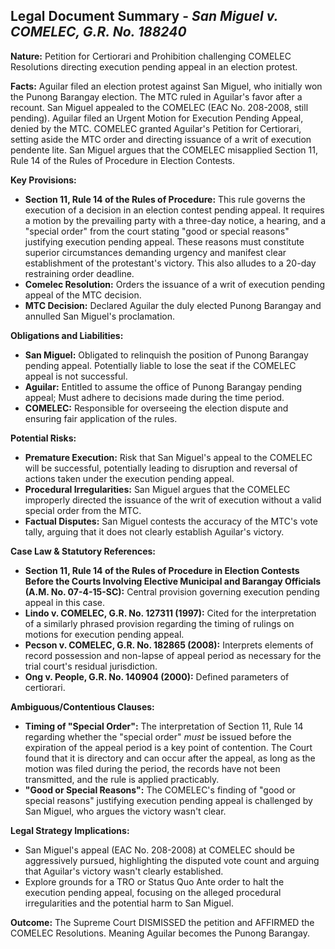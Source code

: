 ## Legal Document Summary - *San Miguel v. COMELEC, G.R. No. 188240*

**Nature:** Petition for Certiorari and Prohibition challenging COMELEC Resolutions directing execution pending appeal in an election protest.

**Facts:** Aguilar filed an election protest against San Miguel, who initially won the Punong Barangay election. The MTC ruled in Aguilar's favor after a recount. San Miguel appealed to the COMELEC (EAC No. 208-2008, still pending). Aguilar filed an Urgent Motion for Execution Pending Appeal, denied by the MTC. COMELEC granted Aguilar's Petition for Certiorari, setting aside the MTC order and directing issuance of a writ of execution pendente lite. San Miguel argues that the COMELEC misapplied Section 11, Rule 14 of the Rules of Procedure in Election Contests.

**Key Provisions:**

*   **Section 11, Rule 14 of the Rules of Procedure:** This rule governs the execution of a decision in an election contest pending appeal. It requires a motion by the prevailing party with a three-day notice, a hearing, and a "special order" from the court stating "good or special reasons" justifying execution pending appeal. These reasons must constitute superior circumstances demanding urgency and manifest clear establishment of the protestant's victory. This also alludes to a 20-day restraining order deadline.
*   **Comelec Resolution:** Orders the issuance of a writ of execution pending appeal of the MTC decision.
*   **MTC Decision:** Declared Aguilar the duly elected Punong Barangay and annulled San Miguel's proclamation.

**Obligations and Liabilities:**

*   **San Miguel:** Obligated to relinquish the position of Punong Barangay pending appeal. Potentially liable to lose the seat if the COMELEC appeal is not successful.
*   **Aguilar:** Entitled to assume the office of Punong Barangay pending appeal; Must adhere to decisions made during the time period.
*   **COMELEC:** Responsible for overseeing the election dispute and ensuring fair application of the rules.

**Potential Risks:**

*   **Premature Execution:** Risk that San Miguel's appeal to the COMELEC will be successful, potentially leading to disruption and reversal of actions taken under the execution pending appeal.
*   **Procedural Irregularities:** San Miguel argues that the COMELEC improperly directed the issuance of the writ of execution without a valid special order from the MTC.
*   **Factual Disputes:** San Miguel contests the accuracy of the MTC's vote tally, arguing that it does not clearly establish Aguilar's victory.

**Case Law & Statutory References:**

*   **Section 11, Rule 14 of the Rules of Procedure in Election Contests Before the Courts Involving Elective Municipal and Barangay Officials (A.M. No. 07-4-15-SC):** Central provision governing execution pending appeal in this case.
*   **Lindo v. COMELEC, G.R. No. 127311 (1997):** Cited for the interpretation of a similarly phrased provision regarding the timing of rulings on motions for execution pending appeal.
*   **Pecson v. COMELEC, G.R. No. 182865 (2008):** Interprets elements of record possession and non-lapse of appeal period as necessary for the trial court's residual jurisdiction.
*   **Ong v. People, G.R. No. 140904 (2000):** Defined parameters of certiorari.

**Ambiguous/Contentious Clauses:**

*   **Timing of "Special Order":** The interpretation of Section 11, Rule 14 regarding whether the "special order" *must* be issued before the expiration of the appeal period is a key point of contention. The Court found that it is directory and can occur after the appeal, as long as the motion was filed during the period, the records have not been transmitted, and the rule is applied practicably.
*   **"Good or Special Reasons":** The COMELEC's finding of "good or special reasons" justifying execution pending appeal is challenged by San Miguel, who argues the victory wasn't clear.

**Legal Strategy Implications:**

*   San Miguel's appeal (EAC No. 208-2008) at COMELEC should be aggressively pursued, highlighting the disputed vote count and arguing that Aguilar's victory wasn't clearly established.
*   Explore grounds for a TRO or Status Quo Ante order to halt the execution pending appeal, focusing on the alleged procedural irregularities and the potential harm to San Miguel.

**Outcome:** The Supreme Court DISMISSED the petition and AFFIRMED the COMELEC Resolutions. Meaning Aguilar becomes the Punong Barangay.
